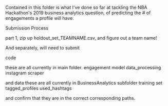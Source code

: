 Contained in this folder is what I've done so far at tackling the NBA Hackathon's 2019
business analytics question, of predicting the # of engagements a profile will have. 

Submission Process


part 1, zip up holdout_set_TEAMNAME.csv, and figure out a team name!


And separately, will need to submit


code

these are all currently in main folder.
engagement model
data_processing
instagram scraper

and data
these are all currently in BusinessAnalytics subfolder
training set
tagged_profiles
used_hashtags


and confirm that they are in the correct corresponding paths. 

